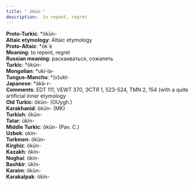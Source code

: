 ```yaml
---
title: " ökün-"
description:  to repent, regret
---
```


<strong>Proto-Turkic</strong>:  *ökün-<br>
<strong>Altaic etymology</strong>:  Altaic etymology<br>
<strong> Proto-Altaic</strong>:  *òk`è<br>
<strong>Meaning</strong>:  to repent, regret<br>
<strong>Russian meaning</strong>:  раскаиваться, сожалеть<br>
<strong>Turkic</strong>:  *ökün-<br>
<strong>Mongolian</strong>:  *uki-la-<br>
<strong>Tungus-Manchu</strong>:  *(x)ukt-<br>
<strong>Japanese</strong>:  *ǝ̀kǝ̀-r-<br>
<strong>Comments</strong>:  EDT 111, VEWT 370, ЭСТЯ 1, 523-524, TMN 2, 154 (with a quite artificial inner etymology<br>
<strong>Old Turkic</strong>:  ökün- (OUygh.)<br>
<strong>Karakhanid</strong>:  ökün- (MK)<br>
<strong>Turkish</strong>:  ökün-<br>
<strong>Tatar</strong>:  ükĭn-<br>
<strong>Middle Turkic</strong>:  ökün- (Pav. C.)<br>
<strong>Uzbek</strong>:  ọkin-<br>
<strong>Turkmen</strong>:  ökün-<br>
<strong>Kirghiz</strong>:  ökün-<br>
<strong>Kazakh</strong>:  ökĭn-<br>
<strong>Noghai</strong>:  ökin-<br>
<strong>Bashkir</strong>:  ükĭn-<br>
<strong>Karaim</strong>:  ökün-<br>
<strong>Karakalpak</strong>:  ökin-<br>


